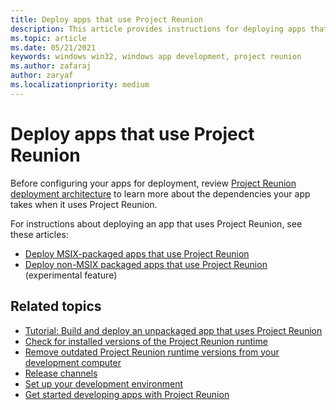 ```yaml
---
title: Deploy apps that use Project Reunion
description: This article provides instructions for deploying apps that use Project Reunion.
ms.topic: article
ms.date: 05/21/2021
keywords: windows win32, windows app development, project reunion 
ms.author: zafaraj
author: zaryaf
ms.localizationpriority: medium
---
```


# Deploy apps that use Project Reunion 

Before configuring your apps for deployment, review [Project Reunion deployment architecture](deployment-architecture.md) to learn more about the dependencies your app takes when it uses Project Reunion.

For instructions about deploying an app that uses Project Reunion, see these articles:

- [Deploy MSIX-packaged apps that use Project Reunion](deploy-packaged-apps.md)
- [Deploy non-MSIX packaged apps that use Project Reunion](deploy-unpackaged-apps.md) (experimental feature)

## Related topics

- [Tutorial: Build and deploy an unpackaged app that uses Project Reunion](tutorial-unpackaged-deployment.md)
- [Check for installed versions of the Project Reunion runtime](check-project-reunion-versions.md)
- [Remove outdated Project Reunion runtime versions from your development computer](remove-project-reunion-versions.md)
- [Release channels](release-channels.md)
- [Set up your development environment](set-up-your-development-environment.md)
- [Get started developing apps with Project Reunion](get-started-with-project-reunion.md)
